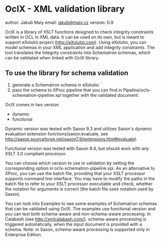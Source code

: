 # OclX - XML validation library

author: Jakub Maly
email: jakub@maly.cz
version: 0.9

OclX is a library of XSLT functions designed to check integrity constraints written in OCL in XML data. It can be used on its own, but is meant to support eXolutio project (http://eXolutio.com). Using eXolutio, you can model schemas in your XML application and add integrity constraints. The tool translates the integrity constraints into Schematron schemas, which can be validated when linked with OclX library. 

## To use the library for schema validation 

1. generate a Schematron schema in eXolutio.
2. pass the schema to XProc pipeline that you can find in Pipeline/oclx-schematron-pipeline.xpl together with the validated document. 

OclX comes in two version 

- dynamic 
- functional

Dynamic version was tested with Saxon 9.3 and utilizes Saxon's dynamic evaluation extension functions(saxon:evaluate, see http://saxon.sourceforge.net/saxon7.9/extensions.html#evaluate).

Functional version was tested with Saxon 9.4, but should work with any XSLT 3.0 compliant processor. 

You can choose which version to use in validation by setting the corresponding option in oclx-schematron-pipeline.xpl. As an alternative to XProc, you can use the batch file, providing that your XSLT processor supports command line interface. You may have to modify the paths in the batch file to refer to your XSLT processor executable and check, whether the notation for arguments is correct (the batch file uses notation used by Saxon).  

You can look into Examples to see some examples of Schematron schemas that can be validated using OclX. The examples use functional version and you can test both schema-aware and non-schema-aware processing. In Calabash (see http://xmlcalabash.com/), schema-aware processing is triggered automatically, when the input document is provided with a schema. Note: in Saxon, schema-aware processing is supported only in Enterprise Edition. 
